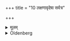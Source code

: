 +++
title = "10 लक्षणावृदेषा सर्वत्र"

+++

<details><summary>मूलम्</summary>

लक्षणावृदेषा सर्वत्र १०
</details>

<details><summary>Oldenberg</summary>

10. In this way the Lakṣaṇa (i.e. the preparation of the place for the sacred fire) is performed everywhere.
</details>
